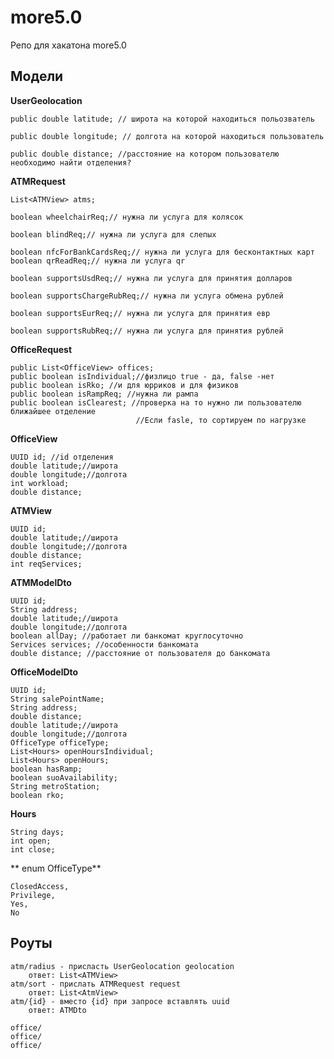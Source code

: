 # more5.0
Репо для хакатона more5.0
## Модели
**UserGeolocation**

    public double latitude; // широта на которой находиться польозватель
    
    public double longitude; // долгота на которой находиться пользователь
    
    public double distance; //расстояние на котором пользователю необходимо найти отделения?
**ATMRequest**

    List<ATMView> atms;
    
    boolean wheelchairReq;// нужна ли услуга для колясок
    
    boolean blindReq;// нужна ли услуга для слепых
    
    boolean nfcForBankCardsReq;// нужна ли услуга для бесконтактных карт
    boolean qrReadReq;// нужна ли услуга qr
    
    boolean supportsUsdReq;// нужна ли услуга для принятия долларов
    
    boolean supportsChargeRubReq;// нужна ли услуга обмена рублей
    
    boolean supportsEurReq;// нужна ли услуга для принятия евр
    
    boolean supportsRubReq;// нужна ли услуга для принятия рублей

**OfficeRequest**

    public List<OfficeView> offices;
    public boolean isIndividual;//физлицо true - да, false -нет
    public boolean isRko; //и для юрриков и для физиков
    public boolean isRampReq; //нужна ли рампа
    public boolean isClearest; //проверка на то нужно ли пользователю ближайшее отделение
                                //Если fasle, то сортируем по нагрузке
**OfficeView**

    UUID id; //id отделения 
    double latitude;//широта
    double longitude;//долгота
    int workload;
    double distance;
    
**ATMView**

    UUID id;
    double latitude;//широта
    double longitude;//долгота
    double distance;
    int reqServices;
    
**ATMModelDto** 

    UUID id;
    String address;
    double latitude;//широта
    double longitude;//долгота
    boolean allDay; //работает ли банкомат круглосуточно
    Services services; //особенности банкомата
    double distance; //расстояние от пользователя до банкомата 
    
**OfficeModelDto** 

    UUID id;
    String salePointName;
    String address;
    double distance;
    double latitude;//широта
    double longitude;//долгота
    OfficeType officeType;
    List<Hours> openHoursIndividual;
    List<Hours> openHours;
    boolean hasRamp;
    boolean suoAvailability;
    String metroStation;
    boolean rko;
    
**Hours**

    String days;
    int open;
    int close;

** enum OfficeType** 

    ClosedAccess,
    Privilege,
    Yes,
    No


## Роуты

    atm/radius - присласть UserGeolocation geolocation
        ответ: List<ATMView>
    atm/sort - прислать ATMRequest request
        ответ: List<AtmView>
    atm/{id} - вместо {id} при запросе вставлять uuid
        ответ: ATMDto

    office/
    office/
    office/
